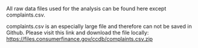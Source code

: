 All raw data files used for the analysis can be found here except complaints.csv.

complaints.csv is an especially large file and therefore can not be saved in Github. Please visit this link and download the file locally: https://files.consumerfinance.gov/ccdb/complaints.csv.zip

